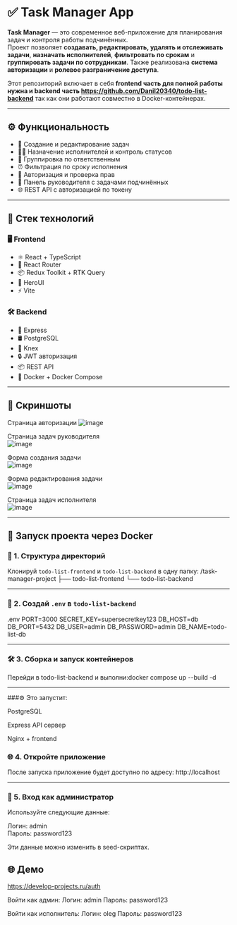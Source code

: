 # ✅ Task Manager App

**Task Manager** — это современное веб-приложение для планирования задач и контроля работы подчинённых.  
Проект позволяет **создавать, редактировать, удалять и отслеживать задачи**, **назначать исполнителей**, **фильтровать по срокам** и **группировать задачи по сотрудникам**. Также реализована **система авторизации** и **ролевое разграничение доступа**.

Этот репозиторий включает в себя **frontend часть для полной работы нужна и backend часть https://github.com/Danil20340/todo-list-backend** так как они работают совместно в Docker-контейнерах.

---

## ⚙️ Функциональность

- 🧾 Создание и редактирование задач
- 🧑‍💼 Назначение исполнителей и контроль статусов
- 📅 Группировка по ответственным
- ⏰ Фильтрация по сроку исполнения
- 🔐 Авторизация и проверка прав
- 🧭 Панель руководителя с задачами подчинённых
- 🌐 REST API с авторизацией по токену

---

## 🧰 Стек технологий

### 🖥 Frontend
- ⚛️ React + TypeScript
- 🧭 React Router
- 📦 Redux Toolkit + RTK Query
- 🎨 HeroUI
- ⚡ Vite

### 🛠 Backend
- 🚀 Express
- 🛢 PostgreSQL
- 🔗 Knex
- 🔒 JWT авторизация
- 📦 REST API
- 🐳 Docker + Docker Compose

---

## 📸 Скриншоты

Страница авторизации 
![image](https://github.com/user-attachments/assets/95cb51a8-ffee-41dc-975b-69332fe3855d)

Страница задач руководителя  
![image](https://github.com/user-attachments/assets/77fda418-f4e9-4a00-8750-945cd58dfcf5)

Форма создания задачи  
![image](https://github.com/user-attachments/assets/459a208a-8ebe-4e82-a91a-644bdd8f507c)

Форма редактирования задачи  
![image](https://github.com/user-attachments/assets/624583c6-31f5-439d-b2ec-261e81131795)

Страница задач исполнителя  
![image](https://github.com/user-attachments/assets/e8822a24-4abe-47a7-acd0-fc148ce4ac2f)

---

## 🚀 Запуск проекта через Docker

### 📁 1. Структура директорий

Клонируй `todo-list-frontend` и `todo-list-backend` в одну папку:
/task-manager-project ├── todo-list-frontend └── todo-list-backend

---

### 📄 2. Создай `.env` в `todo-list-backend`

.env
PORT=3000
SECRET_KEY=supersecretkey123
DB_HOST=db
DB_PORT=5432
DB_USER=admin
DB_PASSWORD=admin
DB_NAME=todo-list-db

---

 ###  🛠️ 3. Сборка и запуск контейнеров
 
Перейди в todo-list-backend и выполни:docker compose up --build -d

---

###⚙️ Это запустит:

PostgreSQL

Express API сервер

Nginx + frontend

### 🌐 4. Откройте приложение
После запуска приложение будет доступно по адресу:
http://localhost

---

### 👤 5. Вход как администратор
Используйте следующие данные:

Логин: admin  
Пароль: password123

Эти данные можно изменить в seed-скриптах.

## 🌐 Демо
https://develop-projects.ru/auth

Войти как админ:
Логин: admin
Пароль: password123

Войти как исполнитель:
Логин: oleg
Пароль: password123
